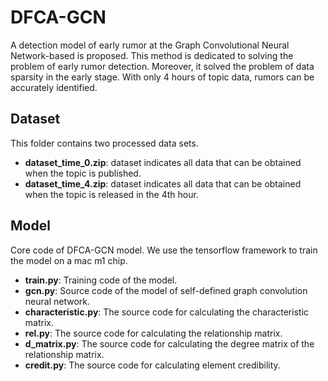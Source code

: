 # DFCA-GCN

A detection model of early rumor at the Graph Convolutional Neural Network-based is proposed. This method is dedicated to solving the problem of early rumor detection. Moreover, it solved the problem of data sparsity in the early stage. With only 4 hours of topic data, rumors can be accurately identified.

## Dataset

This folder contains two processed data sets. 

* **dataset_time_0.zip**: dataset indicates all data that can be obtained when the topic is published. 
* **dataset_time_4.zip**: dataset indicates all data that can be obtained when the topic is released in the 4th hour.

## Model

Core code of DFCA-GCN model. We use the tensorflow framework to train the model on a mac m1 chip.

* **train.py**: Training code of the model.
* **gcn.py**: Source code of the model of self-defined graph convolution neural network.
* **characteristic.py**: The source code for calculating the characteristic matrix.
* **rel.py**: The source code for calculating the relationship matrix.
* **d_matrix.py**: The source code for calculating the degree matrix of the relationship matrix.
* **credit.py**: The source code for calculating element credibility.